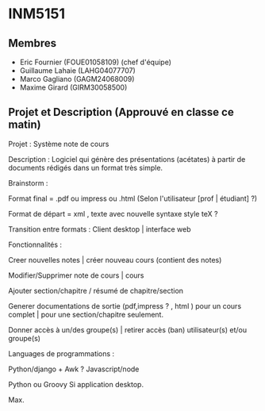 INM5151
=======

Membres
-------

  * Eric Fournier (FOUE01058109) (chef d'équipe)
  * Guillaume Lahaie (LAHG04077707)
  * Marco Gagliano (GAGM24068009)
  * Maxime Girard (GIRM30058500)

Projet et Description (Approuvé en classe ce matin)
--------------------------------------------------

Projet : Système note de cours

Description : Logiciel qui génère des présentations (acétates) à partir de documents rédigés dans un format très simple.


Brainstorm : 

Format final = .pdf ou impress ou .html (Selon l'utilisateur [prof | étudiant] ?)

Format de départ = xml , texte avec nouvelle syntaxe style teX ? 

Transition entre formats : Client desktop | interface web 



Fonctionnalités : 

Creer nouvelles notes | créer nouveau cours (contient des notes)

Modifier/Supprimer note de cours | cours 

Ajouter section/chapitre / résumé de chapitre/section

Generer documentations de sortie (pdf,impress ? , html ) pour un cours complet | pour une section/chapitre seulement.

Donner accès à un/des groupe(s) | retirer accès (ban) utilisateur(s) et/ou groupe(s)
 

Languages de programmations : 

Python/django + Awk ? 
Javascript/node 

Python ou Groovy Si application desktop. 

Max.
